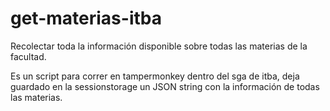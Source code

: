 # get-materias-itba
Recolectar toda la información disponible sobre todas las materias de la facultad.

Es un script para correr en tampermonkey dentro del sga de itba, deja guardado en la sessionstorage un JSON string con la información de todas las materias.
